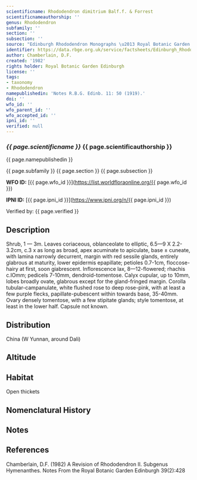 ```yaml
---
scientificname: Rhododendron dimitrium Balf.f. & Forrest
scientificnameauthorship: ''
genus: Rhododendron
subfamily: ''
section: ''
subsection: ''
source: "Edinburgh Rhododendron Monographs \u2013 Royal Botanic Garden Edinburgh"
identifier: https://data.rbge.org.uk/service/factsheets/Edinburgh_Rhododendron_Monographs.xhtml
author: Chamberlain, D.F.
created: '1982'
rights holder: Royal Botanic Garden Edinburgh
license: ''
tags:
- taxonomy
- Rhododendron
namepublishedin: 'Notes R.B.G. Edinb. 11: 50 (1919).'
doi: ''
wfo_id: ''
wfo_parent_id: ''
wfo_accepted_id: ''
ipni_id: ''
verified: null
---
```

### _{{ page.scientificname }}_ {{ page.scientificauthorship }}
 {{ page.namepublishedin }}

{{ page.subfamily }} {{ page.section }} {{ page.subsection }}

**WFO ID:** [{{ page.wfo_id }}](https://list.worldfloraonline.org/{{ page.wfo_id }})

**IPNI ID:** [{{ page.ipni_id }}](https://www.ipni.org/n/{{ page.ipni_id }})

Verified by: {{ page.verified }}



## Description
Shrub, 1 — 3m. Leaves coriaceous, oblanceolate to elliptic, 6.5—9 X 2.2-3.2cm, c.3 x as long as broad, apex acuminate to apiculate, base ± cuneate, with lamina narrowly decurrent, margin with red sessile glands, entirely glabrous at maturity, lower epidermis epapillate; petioles 0.7-1cm, floccose-hairy at first, soon giabrescent. Inflorescence lax, 8—12-flowered; rhachis c.lOmm; pedicels 7-10mm, dendroid-tomentose. Calyx cupular, up to 10mm, lobes broadly ovate, glabrous except for the gland-fringed margin. Corolla tubular-campanulate, white flushed rose to deep rose-pink, with at least a few purple flecks, papillate-pubescent within towards base, 35-40mm. Ovary densely tomentose, with a few stipitate glands; style tomentose, at least in the lower half. Capsule not known.

## Distribution
China (W Yunnan, around Dali)

## Altitude


## Habitat
Open thickets

## Nomenclatural History

                       
## Notes


## References

Chamberlain, D.F. (1982) A Revision of Rhododendron II. Subgenus Hymenanthes. Notes From the Royal Botanic Garden Edinburgh 39(2):428

